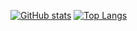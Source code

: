 [![GitHub stats](https://github-readme-stats.vercel.app/api?username=Bas950&count_private=true&hide_border=true&show_icons=true&theme=dark)](https://github.com/Bas950)
[![Top Langs](https://github-readme-stats.vercel.app/api/top-langs/?username=Bas950)](https://github.com/Bas950)
